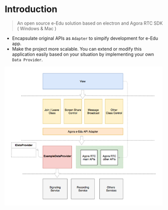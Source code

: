 # Introduction

> An open source e-Edu solution based on electron and Agora RTC SDK ( Windows & Mac )

- Encapsulate original APIs as `Adapter` to simpify development for e-Edu app.
- Make the project more scalable. You can extend or modify this application easily based on your situation by implementing your own `Data Provider`.


![architecture](../assets/architecture.png)
